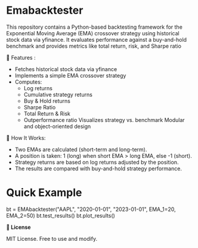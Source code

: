 # Emabacktester

This repository contains a Python-based backtesting framework for the Exponential Moving Average (EMA) crossover strategy using historical stock data via yfinance. It evaluates performance against a buy-and-hold benchmark and provides metrics like total return, risk, and Sharpe ratio

🚀 Features :

- Fetches historical stock data via yfinance
- Implements a simple EMA crossover strategy
- Computes:
   - Log returns
   - Cumulative strategy returns
   - Buy & Hold returns
   - Sharpe Ratio
   - Total Return & Risk
   - Outperformance ratio
Visualizes strategy vs. benchmark
Modular and object-oriented design

🧠 How It Works:

- Two EMAs are calculated (short-term and long-term).
- A position is taken: 1 (long) when short EMA > long EMA, else -1 (short).
- Strategy returns are based on log returns adjusted by the position.
- The results are compared with buy-and-hold strategy performance.


# Quick Example
bt = EMAbacktester("AAPL", "2020-01-01", "2023-01-01", EMA_1=20, EMA_2=50)
bt.test_results()
bt.plot_results()


**🤝 License**

MIT License. Free to use and modify.
